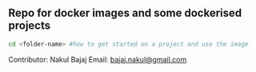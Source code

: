 ## Repo for docker images and some dockerised projects

```bash
cd <folder-name> #how to get started on a project and use the image
```

Contributor: Nakul Bajaj
Email: bajaj.nakul@gmail.com
